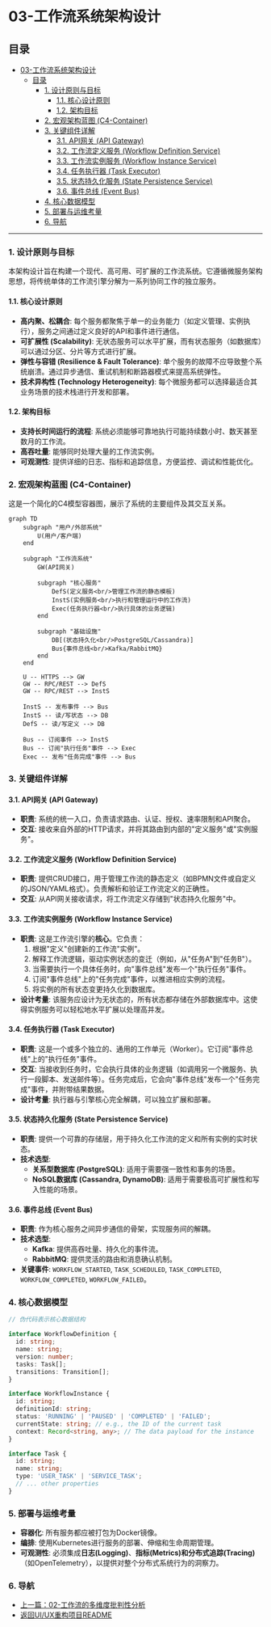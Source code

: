 # 03-工作流系统架构设计

## 目录

- [03-工作流系统架构设计](#03-工作流系统架构设计)
  - [目录](#目录)
    - [1. 设计原则与目标](#1-设计原则与目标)
      - [1.1. 核心设计原则](#11-核心设计原则)
      - [1.2. 架构目标](#12-架构目标)
    - [2. 宏观架构蓝图 (C4-Container)](#2-宏观架构蓝图-c4-container)
    - [3. 关键组件详解](#3-关键组件详解)
      - [3.1. API网关 (API Gateway)](#31-api网关-api-gateway)
      - [3.2. 工作流定义服务 (Workflow Definition Service)](#32-工作流定义服务-workflow-definition-service)
      - [3.3. 工作流实例服务 (Workflow Instance Service)](#33-工作流实例服务-workflow-instance-service)
      - [3.4. 任务执行器 (Task Executor)](#34-任务执行器-task-executor)
      - [3.5. 状态持久化服务 (State Persistence Service)](#35-状态持久化服务-state-persistence-service)
      - [3.6. 事件总线 (Event Bus)](#36-事件总线-event-bus)
    - [4. 核心数据模型](#4-核心数据模型)
    - [5. 部署与运维考量](#5-部署与运维考量)
    - [6. 导航](#6-导航)

---

### 1. 设计原则与目标

本架构设计旨在构建一个现代、高可用、可扩展的工作流系统。它遵循微服务架构思想，将传统单体的工作流引擎分解为一系列协同工作的独立服务。

#### 1.1. 核心设计原则

- **高内聚、松耦合**: 每个服务都聚焦于单一的业务能力（如定义管理、实例执行），服务之间通过定义良好的API和事件进行通信。
- **可扩展性 (Scalability)**: 无状态服务可以水平扩展，而有状态服务（如数据库）可以通过分区、分片等方式进行扩展。
- **弹性与容错 (Resilience & Fault Tolerance)**: 单个服务的故障不应导致整个系统崩溃。通过异步通信、重试机制和断路器模式来提高系统弹性。
- **技术异构性 (Technology Heterogeneity)**: 每个微服务都可以选择最适合其业务场景的技术栈进行开发和部署。

#### 1.2. 架构目标

- **支持长时间运行的流程**: 系统必须能够可靠地执行可能持续数小时、数天甚至数月的工作流。
- **高吞吐量**: 能够同时处理大量的工作流实例。
- **可观测性**: 提供详细的日志、指标和追踪信息，方便监控、调试和性能优化。

### 2. 宏观架构蓝图 (C4-Container)

这是一个简化的C4模型容器图，展示了系统的主要组件及其交互关系。

```mermaid
graph TD
    subgraph "用户/外部系统"
        U(用户/客户端)
    end

    subgraph "工作流系统"
        GW(API网关)

        subgraph "核心服务"
            DefS(定义服务<br/>管理工作流的静态模板)
            InstS(实例服务<br/>执行和管理运行中的工作流)
            Exec(任务执行器<br/>执行具体的业务逻辑)
        end

        subgraph "基础设施"
            DB[(状态持久化<br/>PostgreSQL/Cassandra)]
            Bus{事件总线<br/>Kafka/RabbitMQ}
        end
    end

    U -- HTTPS --> GW
    GW -- RPC/REST --> DefS
    GW -- RPC/REST --> InstS

    InstS -- 发布事件 --> Bus
    InstS -- 读/写状态 --> DB
    DefS -- 读/写定义 --> DB

    Bus -- 订阅事件 --> InstS
    Bus -- 订阅"执行任务"事件 --> Exec
    Exec -- 发布"任务完成"事件 --> Bus
```

### 3. 关键组件详解

#### 3.1. API网关 (API Gateway)

- **职责**: 系统的统一入口，负责请求路由、认证、授权、速率限制和API聚合。
- **交互**: 接收来自外部的HTTP请求，并将其路由到内部的"定义服务"或"实例服务"。

#### 3.2. 工作流定义服务 (Workflow Definition Service)

- **职责**: 提供CRUD接口，用于管理工作流的静态定义（如BPMN文件或自定义的JSON/YAML格式）。负责解析和验证工作流定义的正确性。
- **交互**: 从API网关接收请求，将工作流定义存储到"状态持久化服务"中。

#### 3.3. 工作流实例服务 (Workflow Instance Service)

- **职责**: 这是工作流引擎的**核心**。它负责：
    1. 根据"定义"创建新的工作流"实例"。
    2. 解释工作流逻辑，驱动实例状态的变迁（例如，从"任务A"到"任务B"）。
    3. 当需要执行一个具体任务时，向"事件总线"发布一个"执行任务"事件。
    4. 订阅"事件总线"上的"任务完成"事件，以推进相应实例的流程。
    5. 将实例的所有状态变更持久化到数据库。
- **设计考量**: 该服务应设计为无状态的，所有状态都存储在外部数据库中。这使得实例服务可以轻松地水平扩展以处理高并发。

#### 3.4. 任务执行器 (Task Executor)

- **职责**: 这是一个或多个独立的、通用的工作单元（Worker）。它订阅"事件总线"上的"执行任务"事件。
- **交互**: 当接收到任务时，它会执行具体的业务逻辑（如调用另一个微服务、执行一段脚本、发送邮件等）。任务完成后，它会向"事件总线"发布一个"任务完成"事件，并附带结果数据。
- **设计考量**: 执行器与引擎核心完全解耦，可以独立扩展和部署。

#### 3.5. 状态持久化服务 (State Persistence Service)

- **职责**: 提供一个可靠的存储层，用于持久化工作流的定义和所有实例的实时状态。
- **技术选型**:
  - **关系型数据库 (PostgreSQL)**: 适用于需要强一致性和事务的场景。
  - **NoSQL数据库 (Cassandra, DynamoDB)**: 适用于需要极高可扩展性和写入性能的场景。

#### 3.6. 事件总线 (Event Bus)

- **职责**: 作为核心服务之间异步通信的骨架，实现服务间的解耦。
- **技术选型**:
  - **Kafka**: 提供高吞吐量、持久化的事件流。
  - **RabbitMQ**: 提供灵活的路由和消息确认机制。
- **关键事件**: `WORKFLOW_STARTED`, `TASK_SCHEDULED`, `TASK_COMPLETED`, `WORKFLOW_COMPLETED`, `WORKFLOW_FAILED`。

### 4. 核心数据模型

```typescript
// 伪代码表示核心数据结构

interface WorkflowDefinition {
  id: string;
  name: string;
  version: number;
  tasks: Task[];
  transitions: Transition[];
}

interface WorkflowInstance {
  id: string;
  definitionId: string;
  status: 'RUNNING' | 'PAUSED' | 'COMPLETED' | 'FAILED';
  currentState: string; // e.g., the ID of the current task
  context: Record<string, any>; // The data payload for the instance
}

interface Task {
  id: string;
  name: string;
  type: 'USER_TASK' | 'SERVICE_TASK';
  // ... other properties
}
```

### 5. 部署与运维考量

- **容器化**: 所有服务都应被打包为Docker镜像。
- **编排**: 使用Kubernetes进行服务的部署、伸缩和生命周期管理。
- **可观测性**: 必须集成**日志(Logging)**、**指标(Metrics)**和**分布式追踪(Tracing)**（如OpenTelemetry），以提供对整个分布式系统行为的洞察力。

### 6. 导航

- [上一篇：02-工作流的多维度批判性分析](02-工作流的多维度批判性分析.md)
- [返回UI/UX重构项目README](../README.md)
